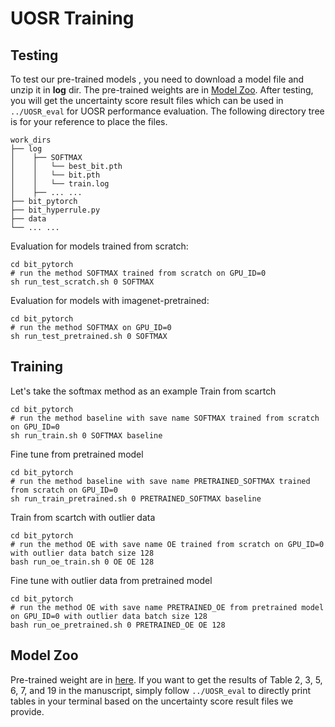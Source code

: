 # **UOSR Training**

## __Testing__

To test our pre-trained models , you need to download a model file and unzip it in **log** dir. The pre-trained weights are in [Model Zoo](#model-zoo). After testing, you will get the uncertainty score result files which can be used in `../UOSR_eval` for UOSR performance evaluation. The following directory tree is for your reference to place the files.
```
work_dirs    
├── log
│    ├── SOFTMAX
│    │   └── best_bit.pth
│    │   └── bit.pth
│    │   └── train.log
│    ├── ... ... 
├── bit_pytorch
├── bit_hyperrule.py
├── data
└── ... ...
```
Evaluation for models trained from scratch:
```
cd bit_pytorch
# run the method SOFTMAX trained from scratch on GPU_ID=0
sh run_test_scratch.sh 0 SOFTMAX

```
Evaluation for models with imagenet-pretrained:
```
cd bit_pytorch
# run the method SOFTMAX on GPU_ID=0
sh run_test_pretrained.sh 0 SOFTMAX
```



## __Training__
Let's take the softmax method as an example
Train from scartch
```
cd bit_pytorch
# run the method baseline with save name SOFTMAX trained from scratch on GPU_ID=0 
sh run_train.sh 0 SOFTMAX baseline

```
Fine tune from pretrained model
```
cd bit_pytorch
# run the method baseline with save name PRETRAINED_SOFTMAX trained from scratch on GPU_ID=0
sh run_train_pretrained.sh 0 PRETRAINED_SOFTMAX baseline

```
Train from scartch with outlier data
```
cd bit_pytorch
# run the method OE with save name OE trained from scratch on GPU_ID=0 with outlier data batch size 128
bash run_oe_train.sh 0 OE OE 128

```
Fine tune with outlier data from pretrained model
```
cd bit_pytorch
# run the method OE with save name PRETRAINED_OE from pretrained model on GPU_ID=0 with outlier data batch size 128
bash run_oe_pretrained.sh 0 PRETRAINED_OE OE 128

```

## __Model Zoo__
Pre-trained weight are in [here](). If you want to get the results of Table 2, 3, 5, 6, 7, and 19 in the manuscript, simply follow `../UOSR_eval` to directly print tables in your terminal based on the uncertainty score result files we provide.
